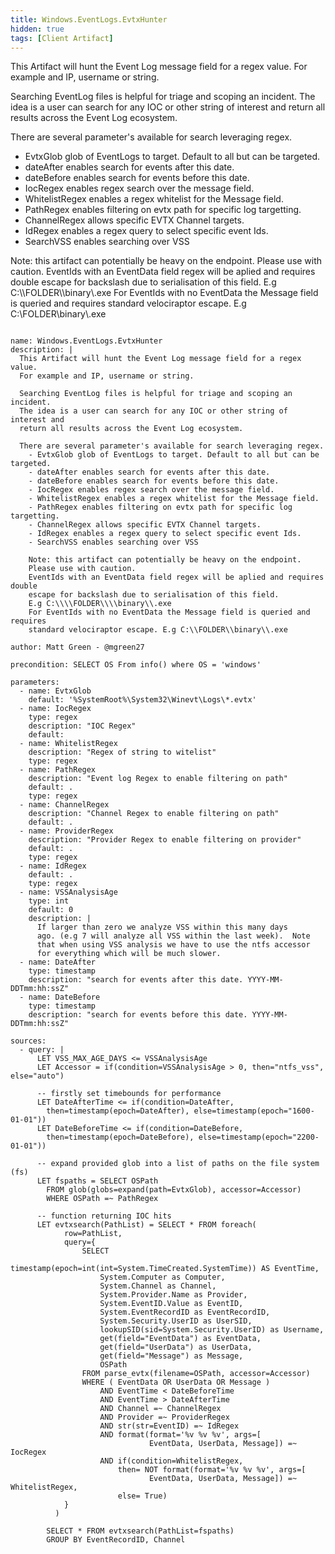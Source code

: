 ```yaml
---
title: Windows.EventLogs.EvtxHunter
hidden: true
tags: [Client Artifact]
---
```


This Artifact will hunt the Event Log message field for a regex value.
For example and IP, username or string.

Searching EventLog files is helpful for triage and scoping an incident.
The idea is a user can search for any IOC or other string of interest and
return all results across the Event Log ecosystem.

There are several parameter's available for search leveraging regex.
  - EvtxGlob glob of EventLogs to target. Default to all but can be targeted.
  - dateAfter enables search for events after this date.
  - dateBefore enables search for events before this date.
  - IocRegex enables regex search over the message field.
  - WhitelistRegex enables a regex whitelist for the Message field.
  - PathRegex enables filtering on evtx path for specific log targetting.
  - ChannelRegex allows specific EVTX Channel targets.
  - IdRegex enables a regex query to select specific event Ids.
  - SearchVSS enables searching over VSS

  Note: this artifact can potentially be heavy on the endpoint.
  Please use with caution.
  EventIds with an EventData field regex will be aplied and requires double
  escape for backslash due to serialisation of this field.
  E.g C:\\\\FOLDER\\\\binary\\.exe
  For EventIds with no EventData the Message field is queried and requires
  standard velociraptor escape. E.g C:\\FOLDER\\binary\\.exe


<pre><code class="language-yaml">
name: Windows.EventLogs.EvtxHunter
description: |
  This Artifact will hunt the Event Log message field for a regex value.
  For example and IP, username or string.

  Searching EventLog files is helpful for triage and scoping an incident.
  The idea is a user can search for any IOC or other string of interest and
  return all results across the Event Log ecosystem.

  There are several parameter&#x27;s available for search leveraging regex.
    - EvtxGlob glob of EventLogs to target. Default to all but can be targeted.
    - dateAfter enables search for events after this date.
    - dateBefore enables search for events before this date.
    - IocRegex enables regex search over the message field.
    - WhitelistRegex enables a regex whitelist for the Message field.
    - PathRegex enables filtering on evtx path for specific log targetting.
    - ChannelRegex allows specific EVTX Channel targets.
    - IdRegex enables a regex query to select specific event Ids.
    - SearchVSS enables searching over VSS

    Note: this artifact can potentially be heavy on the endpoint.
    Please use with caution.
    EventIds with an EventData field regex will be aplied and requires double
    escape for backslash due to serialisation of this field.
    E.g C:\\\\FOLDER\\\\binary\\.exe
    For EventIds with no EventData the Message field is queried and requires
    standard velociraptor escape. E.g C:\\FOLDER\\binary\\.exe

author: Matt Green - @mgreen27

precondition: SELECT OS From info() where OS = &#x27;windows&#x27;

parameters:
  - name: EvtxGlob
    default: &#x27;%SystemRoot%\System32\Winevt\Logs\*.evtx&#x27;
  - name: IocRegex
    type: regex
    description: &quot;IOC Regex&quot;
    default:
  - name: WhitelistRegex
    description: &quot;Regex of string to witelist&quot;
    type: regex
  - name: PathRegex
    description: &quot;Event log Regex to enable filtering on path&quot;
    default: .
    type: regex
  - name: ChannelRegex
    description: &quot;Channel Regex to enable filtering on path&quot;
    default: .
  - name: ProviderRegex
    description: &quot;Provider Regex to enable filtering on provider&quot;
    default: .
    type: regex
  - name: IdRegex
    default: .
    type: regex
  - name: VSSAnalysisAge
    type: int
    default: 0
    description: |
      If larger than zero we analyze VSS within this many days
      ago. (e.g 7 will analyze all VSS within the last week).  Note
      that when using VSS analysis we have to use the ntfs accessor
      for everything which will be much slower.
  - name: DateAfter
    type: timestamp
    description: &quot;search for events after this date. YYYY-MM-DDTmm:hh:ssZ&quot;
  - name: DateBefore
    type: timestamp
    description: &quot;search for events before this date. YYYY-MM-DDTmm:hh:ssZ&quot;

sources:
  - query: |
      LET VSS_MAX_AGE_DAYS &lt;= VSSAnalysisAge
      LET Accessor = if(condition=VSSAnalysisAge &gt; 0, then=&quot;ntfs_vss&quot;, else=&quot;auto&quot;)

      -- firstly set timebounds for performance
      LET DateAfterTime &lt;= if(condition=DateAfter,
        then=timestamp(epoch=DateAfter), else=timestamp(epoch=&quot;1600-01-01&quot;))
      LET DateBeforeTime &lt;= if(condition=DateBefore,
        then=timestamp(epoch=DateBefore), else=timestamp(epoch=&quot;2200-01-01&quot;))

      -- expand provided glob into a list of paths on the file system (fs)
      LET fspaths = SELECT OSPath
        FROM glob(globs=expand(path=EvtxGlob), accessor=Accessor)
        WHERE OSPath =~ PathRegex

      -- function returning IOC hits
      LET evtxsearch(PathList) = SELECT * FROM foreach(
            row=PathList,
            query={
                SELECT
                    timestamp(epoch=int(int=System.TimeCreated.SystemTime)) AS EventTime,
                    System.Computer as Computer,
                    System.Channel as Channel,
                    System.Provider.Name as Provider,
                    System.EventID.Value as EventID,
                    System.EventRecordID as EventRecordID,
                    System.Security.UserID as UserSID,
                    lookupSID(sid=System.Security.UserID) as Username,
                    get(field=&quot;EventData&quot;) as EventData,
                    get(field=&quot;UserData&quot;) as UserData,
                    get(field=&quot;Message&quot;) as Message,
                    OSPath
                FROM parse_evtx(filename=OSPath, accessor=Accessor)
                WHERE ( EventData OR UserData OR Message )
                    AND EventTime &lt; DateBeforeTime
                    AND EventTime &gt; DateAfterTime
                    AND Channel =~ ChannelRegex
                    AND Provider =~ ProviderRegex
                    AND str(str=EventID) =~ IdRegex
                    AND format(format=&#x27;%v %v %v&#x27;, args=[
                               EventData, UserData, Message]) =~ IocRegex
                    AND if(condition=WhitelistRegex,
                        then= NOT format(format=&#x27;%v %v %v&#x27;, args=[
                               EventData, UserData, Message]) =~ WhitelistRegex,
                        else= True)
            }
          )

        SELECT * FROM evtxsearch(PathList=fspaths)
        GROUP BY EventRecordID, Channel

</code></pre>

